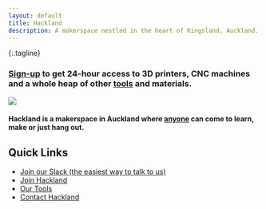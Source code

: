 ```yaml
---
layout: default
title: Hackland
description: A makerspace nestled in the heart of Kingsland, Auckland. A place where anyone can come to learn, make or just hang out
---
```


{:.tagline}
### [Sign-up](/join/) to get 24-hour access to 3D printers, CNC machines and a whole heap of other [tools](/tools/) and materials.

![](/public/images/intro-bg.jpg)

<h4 class="tagline">
  Hackland is a makerspace in Auckland where <span style="text-decoration:underline;">anyone</span> can come to learn, make or just hang out.
</h4>

## Quick Links

+ [Join our Slack (the easiest way to talk to us)](https://join.slack.com/t/hakland/shared_invite/zt-jrrkrdoi-it~AwREvT_ExamWwextFGw)
+ [Join Hackland](/join/)
+ [Our Tools](/tools/)
+ [Contact Hackland](/contact/)
